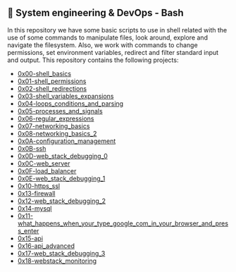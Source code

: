 ## :rocket: System engineering & DevOps - Bash

In this repository we have some basic scripts to use in shell related with the use of some commands to manipulate files, look around, explore and navigate the filesystem. Also, we work with commands to change permissions, set environment variables, redirect and filter standard input and output. This repository contains the following projects:

 - [0x00-shell_basics](https://github.com/dmhenaopa/holberton-system_engineering-devops/tree/master/0x00-shell_basics)
 - [0x01-shell_permissions](https://github.com/dmhenaopa/holberton-system_engineering-devops/tree/master/0x01-shell_permissions)
 - [0x02-shell_redirections](https://github.com/dmhenaopa/holberton-system_engineering-devops/tree/master/0x02-shell_redirections)
 - [0x03-shell_variables_expansions](https://github.com/dmhenaopa/holberton-system_engineering-devops/tree/master/0x03-shell_variables_expansions)
 - [0x04-loops_conditions_and_parsing](https://github.com/dmhenaopa/holberton-system_engineering-devops/tree/master/0x04-loops_conditions_and_parsing)
 - [0x05-processes_and_signals](https://github.com/dmhenaopa/holberton-system_engineering-devops/tree/master/0x05-processes_and_signals)
 - [0x06-regular_expressions](https://github.com/dmhenaopa/holberton-system_engineering-devops/tree/master/0x06-regular_expressions)
 - [0x07-networking_basics](https://github.com/dmhenaopa/holberton-system_engineering-devops/tree/master/0x07-networking_basics)
 - [0x08-networking_basics_2](https://github.com/dmhenaopa/holberton-system_engineering-devops/tree/master/0x08-networking_basics_2)
 - [0x0A-configuration_management](https://github.com/dmhenaopa/holberton-system_engineering-devops/tree/master/0x08-networking_basics_2)
 - [0x0B-ssh](https://github.com/dmhenaopa/holberton-system_engineering-devops/tree/master/0x0B-ssh)
 - [0x0D-web_stack_debugging_0](https://github.com/dmhenaopa/holberton-system_engineering-devops/tree/master/0x0D-web_stack_debugging_0)
 - [0x0C-web_server](https://github.com/dmhenaopa/holberton-system_engineering-devops/tree/master/0x0C-web_server)
 - [0x0F-load_balancer](https://github.com/dmhenaopa/holberton-system_engineering-devops/tree/master/0x0F-load_balancer)
 - [0x0E-web_stack_debugging_1](https://github.com/dmhenaopa/holberton-system_engineering-devops/tree/master/0x0E-web_stack_debugging_1)
 - [0x10-https_ssl](https://github.com/dmhenaopa/holberton-system_engineering-devops/tree/master/0x10-https_ssl)
 - [0x13-firewall](https://github.com/dmhenaopa/holberton-system_engineering-devops/tree/master/0x13-firewall)
 - [0x12-web_stack_debugging_2](https://github.com/dmhenaopa/holberton-system_engineering-devops/tree/master/0x12-web_stack_debugging_2)
 - [0x14-mysql](https://github.com/dmhenaopa/holberton-system_engineering-devops/tree/master/0x14-mysql)
 - [0x11-what_happens_when_your_type_google_com_in_your_browser_and_press_enter](https://github.com/dmhenaopa/holberton-system_engineering-devops/tree/master/0x11-what_happens_when_your_type_google_com_in_your_browser_and_press_enter)
 - [0x15-api](https://github.com/dmhenaopa/holberton-system_engineering-devops/tree/master/0x15-api)
 - [0x16-api_advanced](https://github.com/dmhenaopa/holberton-system_engineering-devops/tree/master/0x16-api_advanced)
 - [0x17-web_stack_debugging_3](https://github.com/dmhenaopa/holberton-system_engineering-devops/tree/master/0x17-web_stack_debugging_3)
 - [0x18-webstack_monitoring](https://github.com/dmhenaopa/holberton-system_engineering-devops/tree/master/0x18-webstack_monitoring)
<!--stackedit_data:
eyJoaXN0b3J5IjpbLTIwMDE3NjIzOTddfQ==
-->
